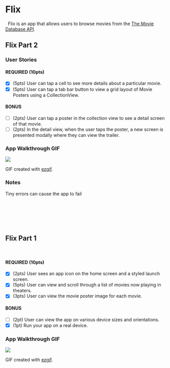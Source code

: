# Flix
 
Flix is an app that allows users to browse movies from the [The Movie Database API](http://docs.themoviedb.apiary.io/#).

## Flix Part 2

### User Stories

#### REQUIRED (10pts)
- [X] (5pts) User can tap a cell to see more details about a particular movie.
- [X] (5pts) User can tap a tab bar button to view a grid layout of Movie Posters using a CollectionView.

#### BONUS
- [ ] (2pts) User can tap a poster in the collection view to see a detail screen of that movie.
- [ ] (2pts) In the detail view, when the user taps the poster, a new screen is presented modally where they can view the trailer.

### App Walkthrough GIF

![](https://i.imgur.com/4E3RFyW.gif)


GIF created with [ezgif](https://ezgif.com/video-to-gif/).


### Notes
Tiny errors can cause the app to fail

 
 --
 
## Flix Part 1
 
#### REQUIRED (10pts)
- [X] (2pts) User sees an app icon on the home screen and a styled launch screen.
- [X] (5pts) User can view and scroll through a list of movies now playing in theaters.
- [X] (3pts) User can view the movie poster image for each movie.
 
#### BONUS
- [ ] (2pt) User can view the app on various device sizes and orientations.
- [X] (1pt) Run your app on a real device.
 
### App Walkthrough GIF

![](https://i.imgur.com/V9sj1DC.gif)

GIF created with [ezgif](https://ezgif.com/video-to-gif/).
